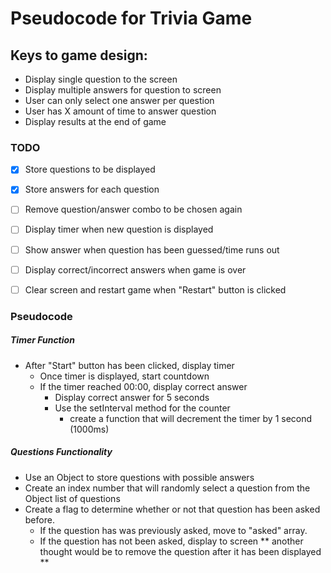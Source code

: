 # Pseudocode for Trivia Game

## Keys to game design:
- Display single question to the screen
- Display multiple answers for question to screen
- User can only select one answer per question
- User has X amount of time to answer question
- Display results at the end of game


### TODO
- [X] Store questions to be displayed
- [X] Store answers for each question
- [ ] Remove question/answer combo to be chosen again
- [ ] Display timer when new question is displayed
- [ ] Show answer when question has been guessed/time runs out
- [ ] Display correct/incorrect answers when game is over
- [ ] Clear screen and restart game when "Restart" button is clicked


### Pseudocode

##### Timer Function
* After "Start" button has been clicked, display timer
    - Once timer is displayed, start countdown
    - If the timer reached 00:00, display correct answer
        - Display correct answer for 5 seconds
        - Use the setInterval method for the counter
            - create a function that will decrement the timer by 1 second (1000ms)


##### Questions Functionality
* Use an Object to store questions with possible answers
* Create an index number that will randomly select a question from the Object list of questions
* Create a flag to determine whether or not that question has been asked before. 
    - If the question has was previously asked, move to "asked" array.
    - If the question has not been asked, display to screen
        ** another thought would be to remove the question after it has been displayed ** 

